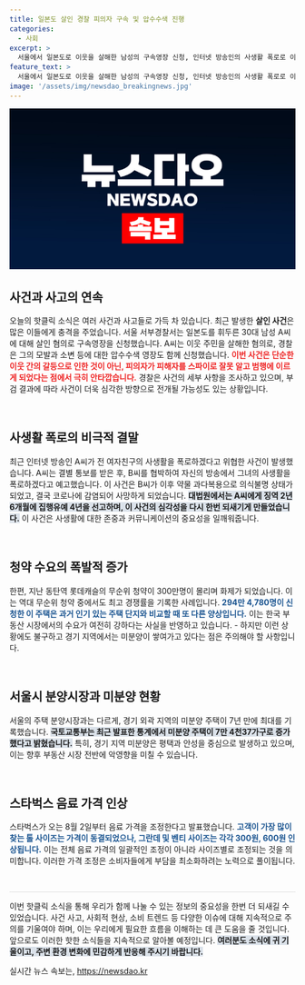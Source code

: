 ```yaml
---
title: 일본도 살인 경찰 피의자 구속 및 압수수색 진행
categories:
  - 사회
excerpt: >
  서울에서 일본도로 이웃을 살해한 남성의 구속영장 신청, 인터넷 방송인의 사생활 폭로로 이어진 비극적인 사건, 동탄 롯데캐슬에 300만명의 청약자 몰림 등 오늘의 충격적인 소식들을 놓치지 마세요!
feature_text: >
  서울에서 일본도로 이웃을 살해한 남성의 구속영장 신청, 인터넷 방송인의 사생활 폭로로 이어진 비극적인 사건, 동탄 롯데캐슬에 300만명의 청약자 몰림 등 오늘의 충격적인 소식들을 놓치지 마세요!
image: '/assets/img/newsdao_breakingnews.jpg'
---
```


<p><img src="/assets/img/newsdao_breakingnews.jpg" alt="ontimetimes 속보" /></p>

<h2 data-ke-size="size26">사건과 사고의 연속</h2>

<p data-ke-size="size16">오늘의 핫클릭 소식은 여러 사건과 사고들로 가득 차 있습니다. 최근 발생한 <b>살인 사건</b>은 많은 이들에게 충격을 주었습니다. 서울 서부경찰서는 일본도를 휘두른 30대 남성 A씨에 대해 살인 혐의로 구속영장을 신청했습니다. A씨는 이웃 주민을 살해한 혐의로, 경찰은 그의 모발과 소변 등에 대한 압수수색 영장도 함께 신청했습니다. <b><span style="color: #ee2323;">이번 사건은 단순한 이웃 간의 갈등으로 인한 것이 아닌, 피의자가 피해자를 스파이로 잘못 알고 범행에 이르게 되었다는 점에서 극히 안타깝습니다.</span></b> 경찰은 사건의 세부 사항을 조사하고 있으며, 부검 결과에 따라 사건이 더욱 심각한 방향으로 전개될 가능성도 있는 상황입니다.</p>

<p data-ke-size="size16">&nbsp;</p>

<h2 data-ke-size="size26">사생활 폭로의 비극적 결말</h2>

<p data-ke-size="size16">최근 인터넷 방송인 A씨가 전 여자친구의 사생활을 폭로하겠다고 위협한 사건이 발생했습니다. A씨는 결별 통보를 받은 후, B씨를 협박하여 자신의 방송에서 그녀의 사생활을 폭로하겠다고 예고했습니다. 이 사건은 B씨가 이후 약물 과다복용으로 의식불명 상태가 되었고, 결국 코로나에 감염되어 사망하게 되었습니다. <b><span style="background-color: #21538527;">대법원에서는 A씨에게 징역 2년 6개월에 집행유예 4년을 선고하며, 이 사건의 심각성을 다시 한번 되새기게 만들었습니다.</span></b> 이 사건은 사생활에 대한 존중과 커뮤니케이션의 중요성을 일깨워줍니다.</p>

<p data-ke-size="size16">&nbsp;</p>

<h2 data-ke-size="size26">청약 수요의 폭발적 증가</h2>

<p data-ke-size="size16">한편, 지난 동탄역 롯데캐슬의 무순위 청약이 300만명이 몰리며 화제가 되었습니다. 이는 역대 무순위 청약 중에서도 최고 경쟁률을 기록한 사례입니다. <b><span style="color: #1a5490;">294만 4,780명이 신청한 이 주택은 과거 인기 있는 주택 단지와 비교할 때 또 다른 양상입니다.</span></b> 이는 한국 부동산 시장에서의 수요가 여전히 강하다는 사실을 반영하고 있습니다. - 하지만 이런 상황에도 불구하고 경기 지역에서는 미분양이 쌓여가고 있다는 점은 주의해야 할 사항입니다. </p>

<p data-ke-size="size16">&nbsp;</p>

<h2 data-ke-size="size26">서울시 분양시장과 미분양 현황</h2>

<p data-ke-size="size16">서울의 주택 분양시장과는 다르게, 경기 외곽 지역의 미분양 주택이 7년 만에 최대를 기록했습니다. <b><span style="background-color: #21538527;">국토교통부는 최근 발표한 통계에서 미분양 주택이 7만 4천37가구로 증가했다고 밝혔습니다.</span></b> 특히, 경기 지역 미분양은 평택과 안성을 중심으로 발생하고 있으며, 이는 향후 부동산 시장 전반에 악영향을 미칠 수 있습니다. </p>

<p data-ke-size="size16">&nbsp;</p>

<h2 data-ke-size="size26">스타벅스 음료 가격 인상</h2>

<p data-ke-size="size16">스타벅스가 오는 8월 2일부터 음료 가격을 조정한다고 발표했습니다. <b><span style="color: #1a5490;">고객이 가장 많이 찾는 톨 사이즈는 가격이 동결되었으나, 그란데 및 벤티 사이즈는 각각 300원, 600원 인상됩니다.</span></b> 이는 전체 음료 가격의 일괄적인 조정이 아니라 사이즈별로 조정되는 것을 의미합니다. 이러한 가격 조정은 소비자들에게 부담을 최소화하려는 노력으로 풀이됩니다.</p>

<p data-ke-size="size16">&nbsp;</p>

<hr style="height: 1px; border: none; background-color: #ddd;">

<p data-ke-size="size16">이번 핫클릭 소식을 통해 우리가 함께 나눌 수 있는 정보의 중요성을 한번 더 되새길 수 있었습니다. 사건 사고, 사회적 현상, 소비 트렌드 등 다양한 이슈에 대해 지속적으로 주의를 기울여야 하며, 이는 우리에게 필요한 흐름을 이해하는 데 큰 도움을 줄 것입니다. 앞으로도 이러한 핫한 소식들을 지속적으로 알아볼 예정입니다. <b><span style="background-color: #21538527;">여러분도 소식에 귀 기울이고, 주변 환경 변화에 민감하게 반응해 주시기 바랍니다.</span></b></p>
실시간 뉴스 속보는, <a href="https://newsdao.kr" rel="dofollow">https://newsdao.kr</a>



